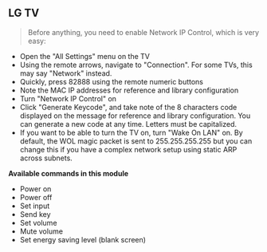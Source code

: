 ## LG TV

> Before anything, you need to enable Network IP Control, which is very easy:

* Open the "All Settings" menu on the TV
* Using the remote arrows, navigate to "Connection". For some TVs, this may say "Network" instead.
* Quickly, press 82888 using the remote numeric buttons
* Note the MAC IP addresses for reference and library configuration
* Turn "Network IP Control" on
* Click "Generate Keycode", and take note of the 8 characters code displayed on the message for reference and library configuration. You can generate a new code at any time.  Letters must be capitalized.
* If you want to be able to turn the TV on, turn "Wake On LAN" on.  By default, the WOL magic packet is sent to 255.255.255.255 but you can change this if you have a complex network setup using static ARP across subnets.

**Available commands in this module**

* Power on
* Power off
* Set input
* Send key
* Set volume
* Mute volume
* Set energy saving level (blank screen)